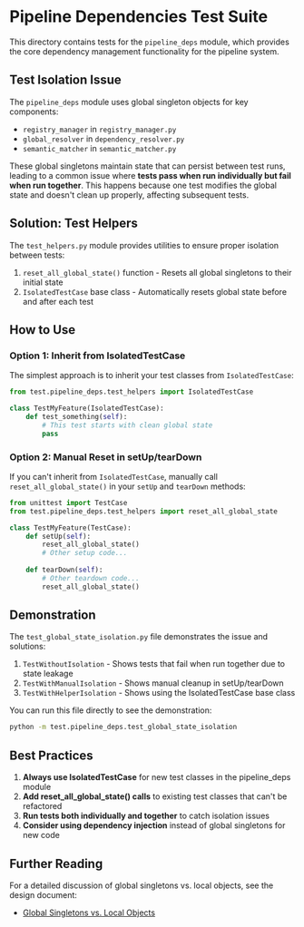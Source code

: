 # Pipeline Dependencies Test Suite

This directory contains tests for the `pipeline_deps` module, which provides the core dependency management functionality for the pipeline system.

## Test Isolation Issue

The `pipeline_deps` module uses global singleton objects for key components:

- `registry_manager` in `registry_manager.py`
- `global_resolver` in `dependency_resolver.py`
- `semantic_matcher` in `semantic_matcher.py`

These global singletons maintain state that can persist between test runs, leading to a common issue where **tests pass when run individually but fail when run together**. This happens because one test modifies the global state and doesn't clean up properly, affecting subsequent tests.

## Solution: Test Helpers

The `test_helpers.py` module provides utilities to ensure proper isolation between tests:

1. `reset_all_global_state()` function - Resets all global singletons to their initial state
2. `IsolatedTestCase` base class - Automatically resets global state before and after each test

## How to Use

### Option 1: Inherit from IsolatedTestCase

The simplest approach is to inherit your test classes from `IsolatedTestCase`:

```python
from test.pipeline_deps.test_helpers import IsolatedTestCase

class TestMyFeature(IsolatedTestCase):
    def test_something(self):
        # This test starts with clean global state
        pass
```

### Option 2: Manual Reset in setUp/tearDown

If you can't inherit from `IsolatedTestCase`, manually call `reset_all_global_state()` in your `setUp` and `tearDown` methods:

```python
from unittest import TestCase
from test.pipeline_deps.test_helpers import reset_all_global_state

class TestMyFeature(TestCase):
    def setUp(self):
        reset_all_global_state()
        # Other setup code...
    
    def tearDown(self):
        # Other teardown code...
        reset_all_global_state()
```

## Demonstration

The `test_global_state_isolation.py` file demonstrates the issue and solutions:

1. `TestWithoutIsolation` - Shows tests that fail when run together due to state leakage
2. `TestWithManualIsolation` - Shows manual cleanup in setUp/tearDown
3. `TestWithHelperIsolation` - Shows using the IsolatedTestCase base class

You can run this file directly to see the demonstration:

```bash
python -m test.pipeline_deps.test_global_state_isolation
```

## Best Practices

1. **Always use IsolatedTestCase** for new test classes in the pipeline_deps module
2. **Add reset_all_global_state() calls** to existing test classes that can't be refactored
3. **Run tests both individually and together** to catch isolation issues
4. **Consider using dependency injection** instead of global singletons for new code

## Further Reading

For a detailed discussion of global singletons vs. local objects, see the design document:

- [Global Singletons vs. Local Objects](../../slipbox/pipeline_design/global_vs_local_objects.md)
